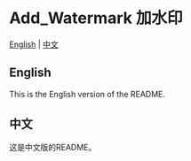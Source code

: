 # Add_Watermark 加水印

[English](README-en.md) | [中文](README-CN.md)

<!-- 以下是英文说明 -->
## English

This is the English version of the README.

<!-- 以下是中文说明 -->
## 中文

这是中文版的README。
